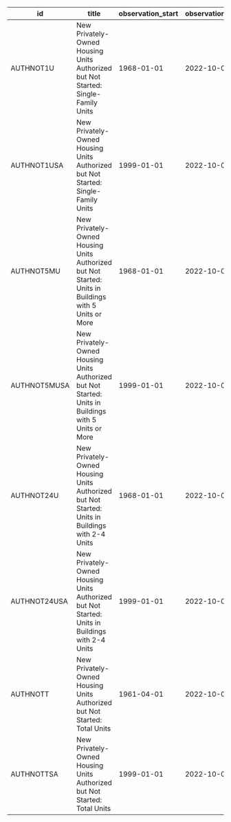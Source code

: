 | id           | title                                                                                                 | observation_start   | observation_end   |
|--------------|-------------------------------------------------------------------------------------------------------|---------------------|-------------------|
| AUTHNOT1U    | New Privately-Owned Housing Units Authorized but Not Started: Single-Family Units                     | 1968-01-01          | 2022-10-01        |
| AUTHNOT1USA  | New Privately-Owned Housing Units Authorized but Not Started: Single-Family Units                     | 1999-01-01          | 2022-10-01        |
| AUTHNOT5MU   | New Privately-Owned Housing Units Authorized but Not Started: Units in Buildings with 5 Units or More | 1968-01-01          | 2022-10-01        |
| AUTHNOT5MUSA | New Privately-Owned Housing Units Authorized but Not Started: Units in Buildings with 5 Units or More | 1999-01-01          | 2022-10-01        |
| AUTHNOT24U   | New Privately-Owned Housing Units Authorized but Not Started: Units in Buildings with 2-4 Units       | 1968-01-01          | 2022-10-01        |
| AUTHNOT24USA | New Privately-Owned Housing Units Authorized but Not Started: Units in Buildings with 2-4 Units       | 1999-01-01          | 2022-10-01        |
| AUTHNOTT     | New Privately-Owned Housing Units Authorized but Not Started: Total Units                             | 1961-04-01          | 2022-10-01        |
| AUTHNOTTSA   | New Privately-Owned Housing Units Authorized but Not Started: Total Units                             | 1999-01-01          | 2022-10-01        |